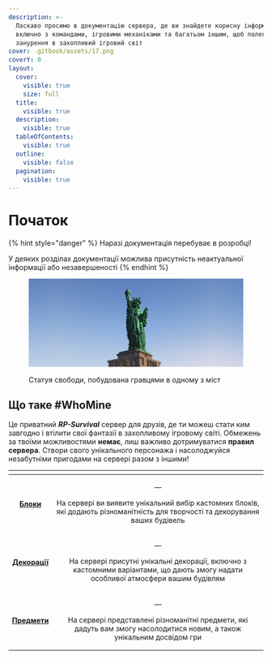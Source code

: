 ```yaml
---
description: >-
  Ласкаво просимо в документацію сервера, де ви знайдете корисну інформацію,
  включно з командами, ігровими механіками та багатьом іншим, щоб полегшити ваше
  занурення в захопливий ігровий світ
cover: .gitbook/assets/17.png
coverY: 0
layout:
  cover:
    visible: true
    size: full
  title:
    visible: true
  description:
    visible: true
  tableOfContents:
    visible: true
  outline:
    visible: false
  pagination:
    visible: true
---
```


# Початок

{% hint style="danger" %}
Наразі документація перебуває в розробці!

У деяких розділах документації можлива присутність неактуальної інформації або незавершеності
{% endhint %}

<figure><img src=".gitbook/assets/4.png" alt=""><figcaption><p>Статуя свободи, побудована гравцями в одному з міст</p></figcaption></figure>

## Що таке #WhoMine

Це приватний _**RP-Survival**_ сервер для друзів, де ти можеш стати ким завгодно і втілити свої фантазії в захопливому ігровому світі. Обмежень за твоїми можливостями **немає**, лиш важливо дотримуватися **правил сервера**. Створи свого унікального персонажа і насолоджуйся незабутніми пригодами на сервері разом з іншими!



<table data-view="cards" data-full-width="false"><thead><tr><th align="center"></th><th align="center"></th></tr></thead><tbody><tr><td align="center"><a href="mekhaniki-ta-komandi/kastomnii-asortiment/bloki.md"><strong>Блоки</strong></a></td><td align="center"><p>—</p><p>На сервері ви виявите унікальний вибір кастомних блоків, які додають різноманітність для творчості та декорування ваших будівель</p></td></tr><tr><td align="center"><a href="mekhaniki-ta-komandi/kastomnii-asortiment/dekoraciyi.md"><strong>Декорації</strong></a></td><td align="center"><p>—</p><p>На сервері присутні унікальні декорації, включно з кастомними варіантами, що дають змогу надати особливої атмосфери вашим будівлям</p></td></tr><tr><td align="center"><a href="mekhaniki-ta-komandi/kastomnii-asortiment/predmeti.md"><strong>Предмети</strong></a></td><td align="center"><p>—</p><p>На сервері представлені різноманітні предмети, які дадуть вам змогу насолодитися новим, а також унікальним досвідом гри</p></td></tr></tbody></table>
